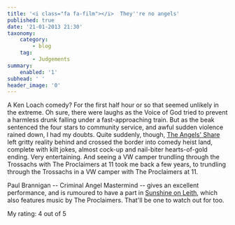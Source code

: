 ```yaml
---
title: '<i class="fa fa-film"></i>  They''re no angels'
published: true
date: '21-01-2013 21:30'
taxonomy:
    category:
        - blog
    tag:
        - Judgements
summary:
    enabled: '1'
subhead: ' '
header_image: '0'
---
```


A Ken Loach comedy? For the first half hour or so that seemed unlikely in the extreme. Oh sure, there were laughs as the Voice of God tried to prevent a harmless drunk falling under a fast-approaching train. But as the beak sentenced the four stars to community service, and awful sudden violence rained down, I had my doubts. Quite suddenly, though, [The Angels' Share](http://www.imdb.com/title/tt1924394/) left gritty reality behind and crossed the border into comedy heist land, complete with kilt jokes, almost cock-up and nail-biter hearts-of-gold ending. Very entertaining. And seeing a VW camper trundling through the Trossachs with The Proclaimers at 11 took me back a few years, to trundling through the Trossachs in a VW camper with The Proclaimers at 11. 

Paul Brannigan -- Criminal Angel Mastermind -- gives an excellent performance, and is rumoured to have a part in [Sunshine on Leith](http://www.imdb.com/title/tt2481198/), which also features music by The Proclaimers. That'll be one to watch out for too.

My rating: 4 out of 5
